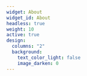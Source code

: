 ```yaml
---
widget: About
widget_id: About
headless: true
weight: 10
active: true
design:
  columns: "2"
  background:
    text_color_light: false
    image_darken: 0
---
```

